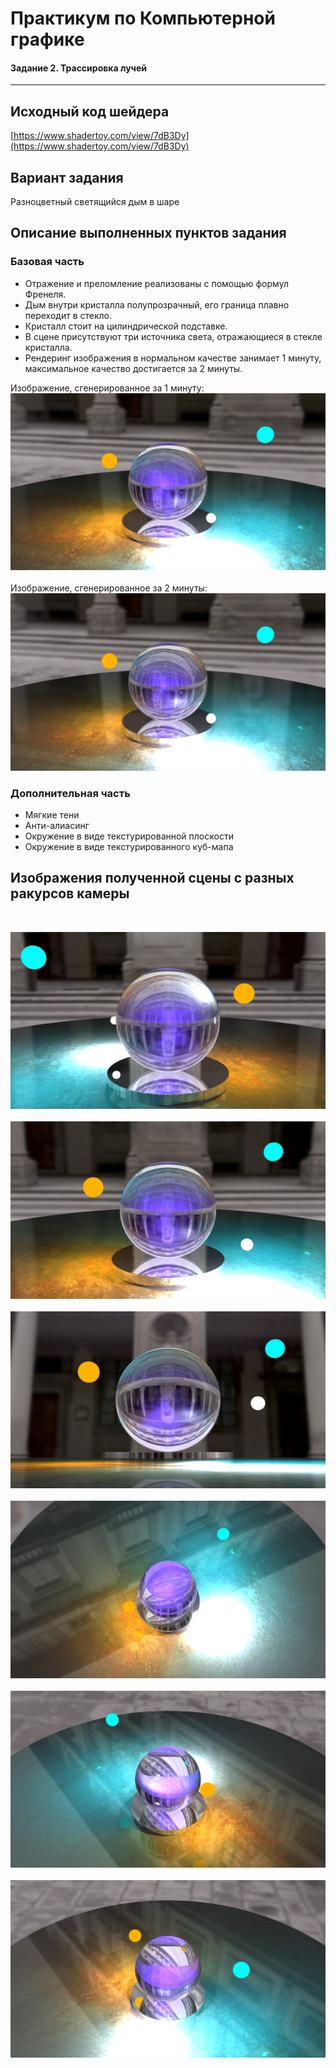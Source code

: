 # Практикум по Компьютерной графике

#### **Задание 2. Трассировка лучей**  
--------------------------------------------  

## Исходный код шейдера  
 
[https://www.shadertoy.com/view/7dB3Dy](https://www.shadertoy.com/view/7dB3Dy)  

## Вариант задания  

Разноцветный светящийся дым в шаре

## Описание выполненных пунктов задания  

### Базовая часть  

* Отражение и преломление реализованы с помощью формул Френеля.  
* Дым внутри кристалла полупрозрачный, его граница плавно переходит в стекло.  
* Кристалл стоит на цилиндрической подставке.  
* В сцене присутствуют три источника света, отражающиеся в стекле кристалла.  
* Рендеринг изображения в нормальном качестве занимает 1 минуту, максимальное качество достигается за 2 минуты.  

Изображение, сгенерированное за 1 минуту: ![](images/60.png)  
<br>
Изображение, сгенерированное за 2 минуты: ![](images/120.png)  

### Дополнительная часть  

* Мягкие тени  
* Анти-алиасинг  
* Окружение в виде текстурированной плоскости  
* Окружение в виде текстурированного куб-мапа  

## Изображения полученной сцены с разных ракурсов камеры  

<br>
 
![](images/back_close.png)   
<br>
![](images/front.png)   
<br>
![](images/down.png)  
<br>
![](images/up.png)  
<br>
![](images/left.png)  
<br>
![](images/right.png) 
